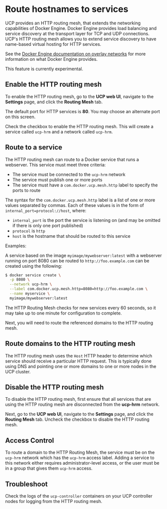 <!--[metadata]>
+++
title = "Route hostnames to services"
description = "Learn how to deploy containerized applications on a cluster, with Docker Universal Control Plane."
keywords = ["deploy, application"]
[menu.main]
parent="mn_ucp_configuration"
identifier="ucp-route-hostnames"
weight=50
+++
<![end-metadata]-->


# Route hostnames to services

UCP provides an HTTP routing mesh, that extends the networking capabilities
of Docker Engine. Docker Engine provides load balancing and service discovery
at the transport layer for TCP and UDP connections. UCP's HTTP routing mesh
allows you to extend service discovery to have name-based virtual hosting for
HTTP services.

See the
[Docker Engine documentation on overlay networks](https://docs.docker.com/engine/swarm/networking/)
for more information on what Docker Engine provides.

This feature is currently experimental.

## Enable the HTTP routing mesh

To enable the HTTP routing mesh, go to the **UCP web UI**, navigate to the
**Settings** page, and click the **Routing Mesh** tab.

<!-- todo: add screenshot -->

The default port for HTTP services is **80**. You may choose an alternate port
on this screen.

Check the checkbox to enable the HTTP routing mesh. This will create a service
called `ucp-hrm` and a network called `ucp-hrm`.

## Route to a service

The HTTP routing mesh can route to a Docker service that runs a webserver.
This service must meet three criteria:

* The service must be connected to the `ucp-hrm` network
* The service must publish one or more ports
* The service must have a `com.docker.ucp.mesh.http` label to specify the ports
to route

The syntax for the `com.docker.ucp.mesh.http` label is a list of one or more
values separated by commas. Each of these values is in the form of
`internal_port=protocol://host`, where:

* `internal_port` is the port the service is listening on (and may be omitted
if there is only one port published)
* `protocol` is `http`
* `host` is the hostname that should be routed to this service

Examples:

A service based on the image `myimage/mywebserver:latest` with a webserver running on port
8080 can be routed to `http://foo.example.com` can be created using the
following:

```sh
$ docker service create \
  -p 8080 \
  --network ucp-hrm \
  --label com.docker.ucp.mesh.http=8080=http://foo.example.com \
  --name myservice \
  myimage/mywebserver:latest
```

The HTTP Routing Mesh checks for new services every 60 seconds, so it may take
up to one minute for configuration to complete.

Next, you will need to route the referenced domains to the HTTP routing mesh.

## Route domains to the HTTP routing mesh

The HTTP routing mesh uses the `Host` HTTP header to determine which service
should receive a particular HTTP request. This is typically done using DNS and
pointing one or more domains to one or more nodes in the UCP cluster.

## Disable the HTTP routing mesh

To disable the HTTP routing mesh, first ensure that all services that are using
the HTTP routing mesh are disconnected from the **ucp-hrm** network.

Next, go to the **UCP web UI**, navigate to the **Settings** page, and click
the **Routing Mesh** tab. Uncheck the checkbox to disable the HTTP routing mesh.

## Access Control

To route a domain to the HTTP Routing Mesh, the service must be on the
`ucp-hrm` network which has the `ucp-hrm` access label. Adding a service to
this network either requires administrator-level access, or the user must be in
a group that gives them `ucp-hrm` access.

## Troubleshoot

Check the logs of the `ucp-controller` containers on your UCP controller nodes
for logging from the HTTP routing mesh.

